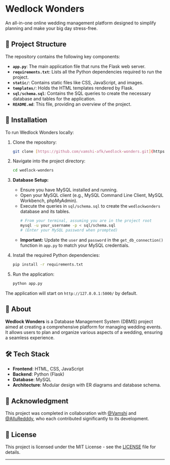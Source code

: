 # Wedlock Wonders

An all-in-one online wedding management platform designed to simplify planning and make your big day stress-free.

## 📂 Project Structure

The repository contains the following key components:

* **`app.py`**: The main application file that runs the Flask web server.
* **`requirements.txt`**: Lists all the Python dependencies required to run the project.
* **`static/`**: Contains static files like CSS, JavaScript, and images.
* **`templates/`**: Holds the HTML templates rendered by Flask.
* **`sql/schema.sql`**: Contains the SQL queries to create the necessary database and tables for the application.
* **`README.md`**: This file, providing an overview of the project.

## 🚀 Installation

To run Wedlock Wonders locally:

1.  Clone the repository:

    ```bash
    git clone [https://github.com/vamshi-afk/wedlock-wonders.git](https://github.com/vamshi-afk/wedlock-wonders.git)
    ```

2.  Navigate into the project directory:

    ```bash
    cd wedlock-wonders
    ```

3.  **Database Setup:**
    * Ensure you have MySQL installed and running.
    * Open your MySQL client (e.g., MySQL Command Line Client, MySQL Workbench, phpMyAdmin).
    * Execute the queries in `sql/schema.sql` to create the `wedlockwonders` database and its tables.
        ```bash
        # From your terminal, assuming you are in the project root
        mysql -u your_username -p < sql/schema.sql
        # (Enter your MySQL password when prompted)
        ```
    * **Important:** Update the `user` and `password` in the `get_db_connection()` function in `app.py` to match your MySQL credentials.

4.  Install the required Python dependencies:

    ```bash
    pip install -r requirements.txt
    ```

5.  Run the application:

    ```bash
    python app.py
    ```

The application will start on `http://127.0.0.1:5000/` by default.

## 📝 About

**Wedlock Wonders** is a Database Management System (DBMS) project aimed at creating a comprehensive platform for managing wedding events. It allows users to plan and organize various aspects of a wedding, ensuring a seamless experience.

## 🛠️ Tech Stack

* **Frontend**: HTML, CSS, JavaScript
* **Backend**: Python (Flask)
* **Database**: MySQL
* **Architecture**: Modular design with ER diagrams and database schema.

## 🙌 Acknowledgment


This project was completed in collaboration with [@Vamshi](https://github.com/vamshi-afk) and [@AlluRedddy](https://github.com/friend2), who each contributed significantly to its development.

## 📄 License

This project is licensed under the MIT License - see the [LICENSE](LICENSE) file for details.

---
